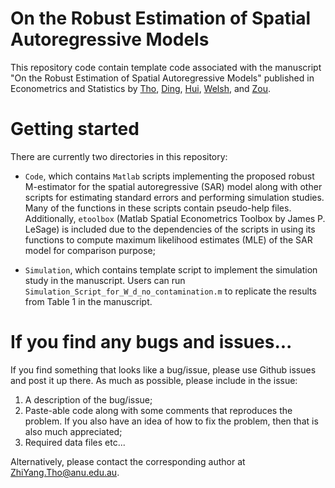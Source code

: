 # On the Robust Estimation of Spatial Autoregressive Models

This repository code contain template code associated with the manuscript "On the Robust Estimation of Spatial Autoregressive Models" published in Econometrics and Statistics by [Tho](https://rsfas.anu.edu.au/about/staff-directory/zhi-yang-tho), [Ding](https://cbe.anu.edu.au/about/staff-directory/dr-ding-ding), [Hui](https://francishui.netlify.app/), [Welsh](https://cbe.anu.edu.au/about/staff-directory/professor-alan-welsh), and [Zou](https://cbe.anu.edu.au/about/staff-directory/dr-tao-zou).

# Getting started

There are currently two directories in this repository:

-   `Code`, which contains `Matlab` scripts implementing the proposed robust M-estimator for the spatial autoregressive (SAR) model along with other scripts for estimating standard errors and performing simulation studies. Many of the functions in these scripts contain pseudo-help files. Additionally, `etoolbox` (Matlab Spatial Econometrics Toolbox by James P. LeSage) is included due to the dependencies of the scripts in using its functions to compute maximum likelihood estimates (MLE) of the SAR model for comparison purpose;

-   `Simulation`, which contains template script to implement the simulation study in the manuscript. Users can run `Simulation_Script_for_W_d_no_contamination.m` to replicate the results from Table 1 in the manuscript.

# If you find any bugs and issues...

If you find something that looks like a bug/issue, please use Github issues and post it up there. As much as possible, please include in the issue:

1.  A description of the bug/issue;
2.  Paste-able code along with some comments that reproduces the problem. If you also have an idea of how to fix the problem, then that is also much appreciated;
3.  Required data files etc...

Alternatively, please contact the corresponding author at [ZhiYang.Tho\@anu.edu.au](mailto:ZhiYang.Tho@anu.edu.au).

